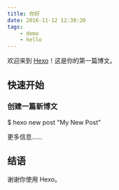 ```yaml
---
title: 你好
date: 2016-11-12 12:39:20
tags:
    - demo
    - hello
---
```


欢迎来到 [Hexo](https://hexo.io/)！这是你的第一篇博文。

## 快速开始

### 创建一篇新博文

$ hexo new post "My New Post"

更多信息……

## 结语

谢谢你使用 Hexo。